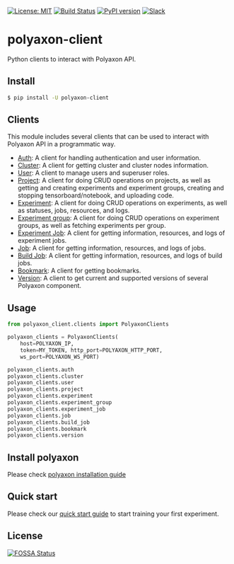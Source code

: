 [![License: MIT](https://img.shields.io/badge/License-MIT-green.svg)](LICENSE)
[![Build Status](https://travis-ci.org/polyaxon/polyaxon-client.svg?branch=master)](https://travis-ci.org/polyaxon/polyaxon-client)
[![PyPI version](https://badge.fury.io/py/polyaxon-client.svg)](https://badge.fury.io/py/polyaxon-client)
[![Slack](https://img.shields.io/badge/chat-on%20slack-aadada.svg?logo=slack&longCache=true)](https://join.slack.com/t/polyaxon/shared_invite/enQtMzQ0ODc2MDg1ODc0LWY2ZTdkMTNmZjBlZmRmNjQxYmYwMTBiMDZiMWJhODI2ZTk0MDU4Mjg5YzA5M2NhYzc5ZjhiMjczMDllYmQ2MDg)


# polyaxon-client

Python clients to interact with Polyaxon API.


## Install

```bash
$ pip install -U polyaxon-client
```

## Clients

This module includes several clients that can be used to interact
with Polyaxon API in a programmatic way.

 * [Auth](https://docs.polyaxon.com/polyaxon_client/auth): A client for handling authentication and user information.
 * [Cluster](https://docs.polyaxon.com/polyaxon_client/cluster): A client for getting cluster and cluster nodes information.
 * [User](https://docs.polyaxon.com/polyaxon_client/user): A client to manage users and superuser roles.
 * [Project](https://docs.polyaxon.com/polyaxon_client/project): A client for doing CRUD operations on projects, as well as getting and creating experiments and experiment groups, creating and stopping tensorboard/notebook, and uploading code.
 * [Experiment](https://docs.polyaxon.com/polyaxon_client/experiment): A client for doing CRUD operations on experiments, as well as statuses, jobs, resources, and logs.
 * [Experiment group](https://docs.polyaxon.com/polyaxon_client/experiment_group): A client for doing CRUD operations on experiment groups, as well as fetching experiments per group.
 * [Experiment Job](https://docs.polyaxon.com/polyaxon_client/experiment_job): A client for getting information, resources, and logs of experiment jobs.
 * [Job](https://docs.polyaxon.com/polyaxon_client/job): A client for getting information, resources, and logs of jobs.
 * [Build Job](https://docs.polyaxon.com/polyaxon_client/build_job): A client for getting information, resources, and logs of build jobs.
 * [Bookmark](https://docs.polyaxon.com/polyaxon_client/bookmark): A client for getting bookmarks.
 * [Version](https://docs.polyaxon.com/polyaxon_client/version): A client to get current and supported versions of several Polyaxon component.


## Usage

```python
from polyaxon_client.clients import PolyaxonClients

polyaxon_clients = PolyaxonClients(
    host=POLYAXON_IP,
    token=MY_TOKEN, http_port=POLYAXON_HTTP_PORT,
    ws_port=POLYAXON_WS_PORT)

polyaxon_clients.auth
polyaxon_clients.cluster
polyaxon_clients.user
polyaxon_clients.project
polyaxon_clients.experiment
polyaxon_clients.experiment_group
polyaxon_clients.experiment_job
polyaxon_clients.job
polyaxon_clients.build_job
polyaxon_clients.bookmark
polyaxon_clients.version
```


## Install polyaxon

Please check [polyaxon installation guide](https://docs.polyaxon.com/installation/introduction)


## Quick start

Please check our [quick start guide](https://docs.polyaxon.com/quick_start) to start training your first experiment.


## License

[![FOSSA Status](https://app.fossa.io/api/projects/git%2Bgithub.com%2Fpolyaxon%2Fpolyaxon-client.svg?type=large)](https://app.fossa.io/projects/git%2Bgithub.com%2Fpolyaxon%2Fpolyaxon-client?ref=badge_large)

